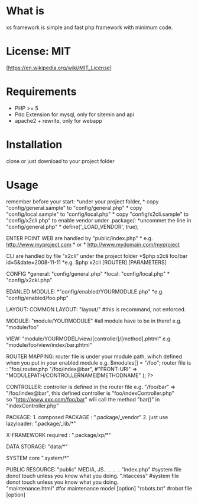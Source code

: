 What is
=======
xs framework is simple and fast php framework with minimum code. 


License: MIT 
=======================
[https://en.wikipedia.org/wiki/MIT_License]


Requirements
============

* PHP >= 5
* Pdo Extension for mysql, only for sitemin and api
* apache2 + rewrite, only for webapp

Installation
============ 
clone or just download to your project folder

Usage
=====
remember before your start:
	*under your project folder,
	*	copy "config/general.sample" to "config/general.php"
	*	copy "config/local.sample" to "config/local.php"
	*	copy "config/x2cli.sample" to "config/x2cli.php"
to enable vendor under .package/:
	*uncommet the line in "config/general.php"
	*	define('_LOAD_VENDOR', true);

ENTER POINT WEB are handled by "public/index.php"
	*	e.g. http://www.myproject.com
	*		or 
	*		 http://www.mydomain.com/myproject

CLI are handled by file "x2cli" under the project folder
	*$php x2cli foo/bar id=5\&date=2008-11-11
	*e.g. $php x2cli [ROUTER] [PARAMETERS]

CONFIG 
	*general: "config/general.php" 
	*local:   "config/local.php"
	*		 "config/x2cki.php"

EDANLED MODULE:
	*"config/enabled/YOURMODULE.php"
	*e.g. "config/enabled/foo.php" 
	    <?php
			$modules[] = "/foo";
		?>

LAYOUT: 
	COMMON LAYOUT: "layout/" #this is recommand, not enforced. 

MODULE: 
	"module/YOURMODULE"	#all module have to be in there!
	e.g. "module/foo"

VIEW: 
	"module/YOURMODEL/view/[controller]/[method].phtml"
	e.g. "module/foo/view/index/bar.phtml"

ROUTER MAPPING:
	router file is under your module path, wihch defined when you put in your enabled module
	e.g. $modules[] = "/foo";
		router file is : "foo/.router.php
		<?php
			$routers = array(
						"/foo/bar" => "/foo/index@bar",
						#"FRONT-URI" => "MODULEPATH/CONTROLLERNAME@METHODNAME"
					);
		?>

CONTROLLER:
		controller is defined in the router file
		e.g. "/foo/bar" => "/foo/index@bar",
			this defined controller is "foo/indexController.php"	
			so "http://www.xxx.com/foo/bar" will call
				the method "bar()" in "indexController.php"

PACKAGE: 
	1. composed PACKAGE : ".package/_vendor"
	2. just use lazyloader: ".package/_lib/*"

X-FRAMEWORK required : ".package/xp/*"

DATA STORAGE: "data/*"

SYSTEM core ".system/*"

PUBLIC RESOURCE: "public" 
		MEDIA, JS.. .. ..
		..
		"index.php"	#system file donot touch unless you know what you doing.
		".htaccess"	#system file donot touch unless you know what you doing.	
		"maintenance.html"	#for maintenance model [option]
		"robots.txt"	#robot file [option]
